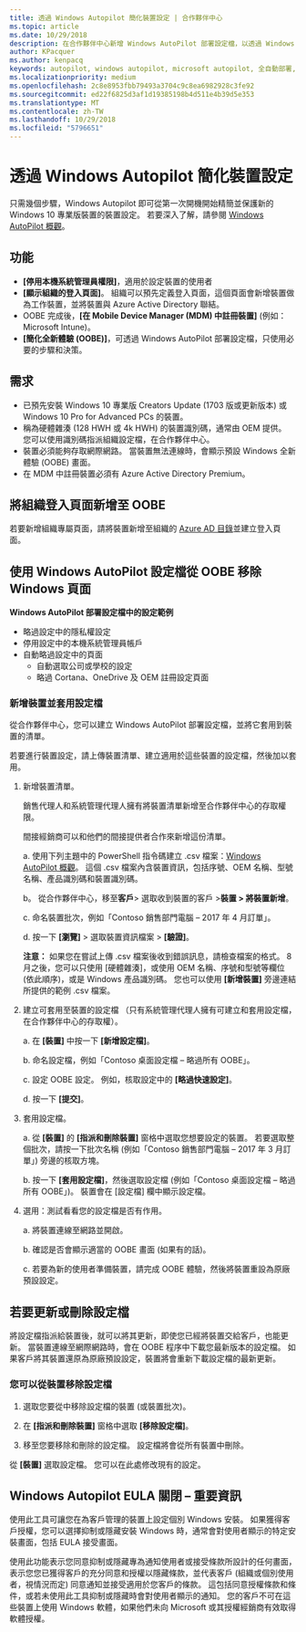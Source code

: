 ```yaml
---
title: 透過 Windows Autopilot 簡化裝置設定 | 合作夥伴中心
ms.topic: article
ms.date: 10/29/2018
description: 在合作夥伴中心新增 Windows AutoPilot 部署設定檔，以透過 Windows Autopilot 簡化裝置設定
author: KPacquer
ms.author: kenpacq
keywords: autopilot, windows autopilot, microsoft autopilot, 全自動部署, oobe, 登入畫面
ms.localizationpriority: medium
ms.openlocfilehash: 2c8e8953fbb79493a3704c9c8ea6982928c3fe92
ms.sourcegitcommit: ed22f6825d3af1d19385198b4d511e4b39d5e353
ms.translationtype: MT
ms.contentlocale: zh-TW
ms.lasthandoff: 10/29/2018
ms.locfileid: "5796651"
---
```

# <a name="simplify-device-setup-with-windows-autopilot"></a>透過 Windows Autopilot 簡化裝置設定 

只需幾個步驟，Windows Autopilot 即可從第一次開機開始精簡並保護新的 Windows 10 專業版裝置的裝置設定。 若要深入了解，請參閱 [Windows AutoPilot 概觀](https://docs.microsoft.com/windows/deployment/windows-10-auto-pilot)。

## <a name="features"></a>功能

*  **\[停用本機系統管理員權限\]**，適用於設定裝置的使用者
*  **\[顯示組織的登入頁面\]**。 組織可以預先定義登入頁面，這個頁面會新增裝置做為工作裝置，並將裝置與 Azure Active Directory 聯結。
*  OOBE 完成後，**\[在 Mobile Device Manager (MDM) 中註冊裝置\]** (例如：Microsoft Intune)。
*  **\[簡化全新體驗 (OOBE)\]**，可透過 Windows AutoPilot 部署設定檔，只使用必要的步驟和決策。 

## <a name="requirements"></a>需求

*  已預先安裝 Windows 10 專業版 Creators Update (1703 版或更新版本) 或 Windows 10 Pro for Advanced PCs 的裝置。
*  稱為硬體雜湊 (128 HWH 或 4k HWH) 的裝置識別碼，通常由 OEM 提供。 您可以使用識別碼指派組織設定檔，在合作夥伴中心。 
*  裝置必須能夠存取網際網路。 當裝置無法連線時，會顯示預設 Windows 全新體驗 (OOBE) 畫面。
*  在 MDM 中註冊裝置必須有 Azure Active Directory Premium。

## <a name="add-organization-login-pages-to-oobe"></a>將組織登入頁面新增至 OOBE

若要新增組織專屬頁面，請將裝置新增至組織的 [Azure AD 目錄](https://go.microsoft.com/fwlink/?linkid=848958)並建立登入頁面。


## <a name="remove-windows-pages-from-oobe-with-a-windows-autopilot-deployment-profile"></a>使用 Windows AutoPilot 設定檔從 OOBE 移除 Windows 頁面

**Windows AutoPilot 部署設定檔中的設定範例**
*  略過設定中的隱私權設定
*  停用設定中的本機系統管理員帳戶
*  自動略過設定中的頁面
   *  自動選取公司或學校的設定
   *  略過 Cortana、OneDrive 及 OEM 註冊設定頁面

### <a name="add-devices-and-apply-a-profile"></a>新增裝置並套用設定檔

從合作夥伴中心，您可以建立 Windows AutoPilot 部署設定檔，並將它套用到裝置的清單。

若要進行裝置設定，請上傳裝置清單、建立適用於這些裝置的設定檔，然後加以套用。

1.  新增裝置清單。

    銷售代理人和系統管理代理人擁有將裝置清單新增至合作夥伴中心的存取權限。
    
    間接經銷商可以和他們的間接提供者合作來新增這份清單。

    a.  使用下列主題中的 PowerShell 指令碼建立 .csv 檔案：[Windows AutoPilot 概觀](https://docs.microsoft.com/windows/deployment/windows-10-auto-pilot)。 這個 .csv 檔案內含裝置資訊，包括序號、OEM 名稱、型號名稱、產品識別碼和裝置識別碼。 

    b。  從合作夥伴中心，移至**客戶**> 選取收到裝置的客戶 >**裝置 > 將裝置新增**。

    c.  命名裝置批次，例如「Contoso 銷售部門電腦 – 2017 年 4 月訂單」。 

    d.  按一下 **\[瀏覽\]** > 選取裝置資訊檔案 > **\[驗證\]**。

    **注意：** 如果您在嘗試上傳 .csv 檔案後收到錯誤訊息，請檢查檔案的格式。 8 月之後，您可以只使用 [硬體雜湊]，或使用 OEM 名稱、序號和型號等欄位 (依此順序)，或是 Windows 產品識別碼。 您也可以使用 **\[新增裝置\]** 旁邊連結所提供的範例 .csv 檔案。

2.  建立可套用至裝置的設定檔 （只有系統管理代理人擁有可建立和套用設定檔，在合作夥伴中心的存取權）。

    a.  在 **\[裝置\]** 中按一下 **\[新增設定檔\]**。

    b.  命名設定檔，例如「Contoso 桌面設定檔 – 略過所有 OOBE」。

    c.  設定 OOBE 設定。 例如，核取設定中的 **\[略過快速設定\]**。

    d.  按一下 **\[提交\]**。

3.  套用設定檔。

    a.  從 **\[裝置\]** 的 **\[指派和刪除裝置\]** 窗格中選取您想要設定的裝置。 若要選取整個批次，請按一下批次名稱 (例如「Contoso 銷售部門電腦 – 2017 年 3 月訂單」) 旁邊的核取方塊。

    b.  按一下 **\[套用設定檔\]**，然後選取設定檔 (例如「Contoso 桌面設定檔 – 略過所有 OOBE」)。 裝置會在 [設定檔] 欄中顯示設定檔。

4.  選用：測試看看您的設定檔是否有作用。

    a.  將裝置連線至網路並開啟。

    b.  確認是否會顯示適當的 OOBE 畫面 (如果有的話)。

    c.  若要為新的使用者準備裝置，請完成 OOBE 體驗，然後將裝置重設為原廠預設設定。


## <a name="to-update-or-delete-a-profile"></a>若要更新或刪除設定檔 

將設定檔指派給裝置後，就可以將其更新，即使您已經將裝置交給客戶，也能更新。 當裝置連線至網際網路時，會在 OOBE 程序中下載您最新版本的設定檔。 如果客戶將其裝置還原為原廠預設設定，裝置將會重新下載設定檔的最新更新。 

### <a name="you-can-remove-a-profile-from-a-device"></a>您可以從裝置移除設定檔
1. 選取您要從中移除設定檔的裝置 (或裝置批次)。 

2. 在 **\[指派和刪除裝置\]** 窗格中選取 **\[移除設定檔\]**。

3. 移至您要移除和刪除的設定檔。 設定檔將會從所有裝置中刪除。

從 **\[裝置\]** 選取設定檔。 您可以在此處修改現有的設定。

## <a name="windows-autopilot-eula-dismissal--important-information"></a>Windows Autopilot EULA 關閉 – 重要資訊

使用此工具可讓您在為客戶管理的裝置上設定個別 Windows 安裝。 如果獲得客戶授權，您可以選擇抑制或隱藏安裝 Windows 時，通常會對使用者顯示的特定安裝畫面，包括 EULA 接受畫面。 

使用此功能表示您同意抑制或隱藏專為通知使用者或接受條款所設計的任何畫面，表示您您已獲得客戶的充分同意和授權以隱藏條款，並代表客戶 (組織或個別使用者，視情況而定) 同意通知並接受適用於您客戶的條款。 這包括同意授權條款和條件，或若未使用此工具抑制或隱藏時會對使用者顯示的通知。 您的客戶不可在這些裝置上使用 Windows 軟體，如果他們未向 Microsoft 或其授權經銷商有效取得軟體授權。


